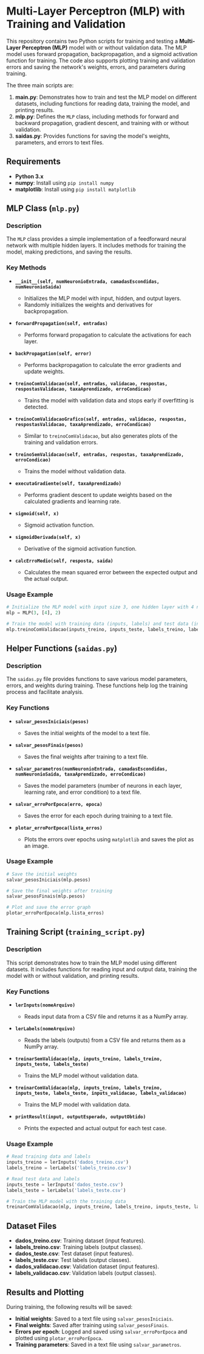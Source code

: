 # Multi-Layer Perceptron (MLP) with Training and Validation
This repository contains two Python scripts for training and testing a **Multi-Layer Perceptron (MLP)** model with or without validation data. The MLP model uses forward propagation, backpropagation, and a sigmoid activation function for training. The code also supports plotting training and validation errors and saving the network's weights, errors, and parameters during training.

The three main scripts are:

1. **main.py**: Demonstrates how to train and test the MLP model on different datasets, including functions for reading data, training the model, and printing results.
2. **mlp.py**: Defines the `MLP` class, including methods for forward and backward propagation, gradient descent, and training with or without validation.
3. **saidas.py**: Provides functions for saving the model's weights, parameters, and errors to text files.
 
## Requirements

- **Python 3.x**
- **numpy**: Install using `pip install numpy`
- **matplotlib**: Install using `pip install matplotlib`

## MLP Class (`mlp.py`)

### Description
The `MLP` class provides a simple implementation of a feedforward neural network with multiple hidden layers. It includes methods for training the model, making predictions, and saving the results.

### Key Methods

- **`__init__(self, numNeuronioEntrada, camadasEscondidas, numNeuronioSaida)`**
  - Initializes the MLP model with input, hidden, and output layers.
  - Randomly initializes the weights and derivatives for backpropagation.
  
- **`forwardPropagation(self, entradas)`**
  - Performs forward propagation to calculate the activations for each layer.
  
- **`backPropagation(self, error)`**
  - Performs backpropagation to calculate the error gradients and update weights.
  
- **`treinoComValidacao(self, entradas, validacao, respostas, respostasValidacao, taxaAprendizado, erroCondicao)`**
  - Trains the model with validation data and stops early if overfitting is detected.

- **`treinoComValidacaoGrafico(self, entradas, validacao, respostas, respostasValidacao, taxaAprendizado, erroCondicao)`**
  - Similar to `treinoComValidacao`, but also generates plots of the training and validation errors.

- **`treinoSemValidacao(self, entradas, respostas, taxaAprendizado, erroCondicao)`**
  - Trains the model without validation data.

- **`executaGradiente(self, taxaAprendizado)`**
  - Performs gradient descent to update weights based on the calculated gradients and learning rate.

- **`sigmoid(self, x)`**
  - Sigmoid activation function.

- **`sigmoidDerivada(self, x)`**
  - Derivative of the sigmoid activation function.

- **`calcErroMedio(self, resposta, saida)`**
  - Calculates the mean squared error between the expected output and the actual output.

### Usage Example

```python
# Initialize the MLP model with input size 3, one hidden layer with 4 neurons, and 2 output neurons
mlp = MLP(3, [4], 2)

# Train the model with training data (inputs, labels) and test data (inputs_teste, labels_teste)
mlp.treinoComValidacao(inputs_treino, inputs_teste, labels_treino, labels_teste, taxaAprendizado=0.1, erroCondicao=0.01)
```

## Helper Functions (`saidas.py`)

### Description
The `saidas.py` file provides functions to save various model parameters, errors, and weights during training. These functions help log the training process and facilitate analysis.

### Key Functions

- **`salvar_pesosIniciais(pesos)`**
  - Saves the initial weights of the model to a text file.
  
- **`salvar_pesosFinais(pesos)`**
  - Saves the final weights after training to a text file.

- **`salvar_parametros(numNeuronioEntrada, camadasEscondidas, numNeuronioSaida, taxaAprendizado, erroCondicao)`**
  - Saves the model parameters (number of neurons in each layer, learning rate, and error condition) to a text file.
  
- **`salvar_erroPorEpoca(erro, epoca)`**
  - Saves the error for each epoch during training to a text file.
  
- **`plotar_erroPorEpoca(lista_erros)`**
  - Plots the errors over epochs using `matplotlib` and saves the plot as an image.

### Usage Example

```python
# Save the initial weights
salvar_pesosIniciais(mlp.pesos)

# Save the final weights after training
salvar_pesosFinais(mlp.pesos)

# Plot and save the error graph
plotar_erroPorEpoca(mlp.lista_erros)
```

## Training Script (`training_script.py`)

### Description
This script demonstrates how to train the MLP model using different datasets. It includes functions for reading input and output data, training the model with or without validation, and printing results.

### Key Functions

- **`lerInputs(nomeArquivo)`**
  - Reads input data from a CSV file and returns it as a NumPy array.
  
- **`lerLabels(nomeArquivo)`**
  - Reads the labels (outputs) from a CSV file and returns them as a NumPy array.
  
- **`treinarSemValidacao(mlp, inputs_treino, labels_treino, inputs_teste, labels_teste)`**
  - Trains the MLP model without validation data.
  
- **`treinarComValidacao(mlp, inputs_treino, labels_treino, inputs_teste, labels_teste, inputs_validacao, labels_validacao)`**
  - Trains the MLP model with validation data.

- **`printResult(input, outputEsperado, outputObtido)`**
  - Prints the expected and actual output for each test case.

### Usage Example

```python
# Read training data and labels
inputs_treino = lerInputs('dados_treino.csv')
labels_treino = lerLabels('labels_treino.csv')

# Read test data and labels
inputs_teste = lerInputs('dados_teste.csv')
labels_teste = lerLabels('labels_teste.csv')

# Train the MLP model with the training data
treinarComValidacao(mlp, inputs_treino, labels_treino, inputs_teste, labels_teste, inputs_validacao, labels_validacao)
```

## Dataset Files

- **dados_treino.csv**: Training dataset (input features).
- **labels_treino.csv**: Training labels (output classes).
- **dados_teste.csv**: Test dataset (input features).
- **labels_teste.csv**: Test labels (output classes).
- **dados_validacao.csv**: Validation dataset (input features).
- **labels_validacao.csv**: Validation labels (output classes).

## Results and Plotting

During training, the following results will be saved:

- **Initial weights**: Saved to a text file using `salvar_pesosIniciais`.
- **Final weights**: Saved after training using `salvar_pesosFinais`.
- **Errors per epoch**: Logged and saved using `salvar_erroPorEpoca` and plotted using `plotar_erroPorEpoca`.
- **Training parameters**: Saved in a text file using `salvar_parametros`.
